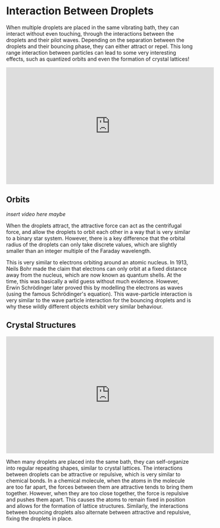 # Interaction Between Droplets

When multiple droplets are placed in the same vibrating bath, they can interact without
even touching, through the interactions between the droplets and their pilot waves. 
Depending on the separation between the droplets and their bouncing phase, they can either
attract or repel. This long range interaction between particles can lead to some very 
interesting effects, such as quantized orbits and even the formation of crystal lattices!

<iframe width="560" height="315" src="https://www.youtube-nocookie.com/embed/Le4siCZIYcA" title="YouTube video player" frameborder="0" allow="accelerometer; autoplay; clipboard-write; encrypted-media; gyroscope; picture-in-picture" allowfullscreen></iframe>

## Orbits
*insert video here maybe*

When the droplets attract, the attractive force can act as the centrifugal force, and
allow the droplets to orbit each other in a way that is very similar to a binary star
system. However, there is a key difference that the orbital radius of the droplets can 
only take discrete values, which are slightly smaller than an integer multiple of the 
Faraday wavelength. 

This is very similar to electrons orbiting around an atomic nucleus. In 1913, Neils Bohr 
made the claim that electrons can only orbit at a fixed distance away from the nucleus, 
which are now known as quantum shells. At the time, this was basically a wild guess
without much evidence. However, Erwin Schrödinger later proved this by modelling the 
electrons as waves (using the famous Schrödinger's equation). This wave-particle 
interaction is very similar to the wave particle interaction for the bouncing droplets 
and is why these wildly different objects exhibit very similar behaviour.

## Crystal Structures

<iframe width="560" height="315" src="https://www.youtube.com/embed/-2yYgfaU6Ik?start=75" title="YouTube video player" frameborder="0" allow="accelerometer; autoplay; clipboard-write; encrypted-media; gyroscope; picture-in-picture" allowfullscreen></iframe>

When many droplets are placed into the same bath, they can self-organize into regular 
repeating shapes, similar to crystal lattices. The interactions between droplets can be 
attractive or repulsive, which is very similar to chemical bonds. In a chemical molecule,
when the atoms in the molecule are too far apart, the forces between them are attractive 
tends to bring them together. However, when they are too close together, the force is 
repulsive and pushes them apart. This causes the atoms to remain fixed in position and
allows for the formation of lattice structures. Similarly, the interactions between 
bouncing droplets also alternate between attractive and repulsive, fixing the droplets
in place.